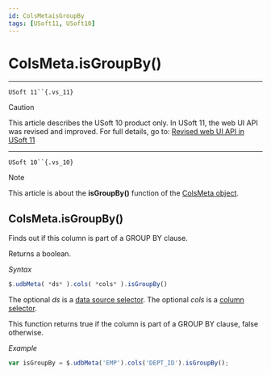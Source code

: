 ```yaml
---
id: ColsMetaisGroupBy
tags: [USoft11, USoft10]
---
```

# ColsMeta.isGroupBy()



----

`USoft 11``{.vs_11}`

> [!CAUTION]
> This article describes the USoft 10 product only.
> In USoft 11, the web UI API was revised and improved. For full details, go to:
> [Revised web UI API in USoft 11](/docs/Web_and_app_UIs/UDB_udb/Revised_web_UI_API_in_USoft_11.md)

----

`USoft 10``{.vs_10}`

> [!NOTE]
> This article is about the **isGroupBy()** function of the [ColsMeta object](/docs/Web_and_app_UIs/UDB_ColsMeta).

## **ColsMeta.isGroupBy()**

Finds out if this column is part of a GROUP BY clause.

Returns a boolean.

*Syntax*

```js
$.udbMeta( *ds* ).cols( *cols* ).isGroupBy()
```

The optional *ds* is a [data source selector](/docs/Web_and_app_UIs/UDB_DataSourceMetaContainer/UDB_DataSourceMetaContainer_object.md). The optional *cols* is a [column selector](/docs/Web_and_app_UIs/UDB_ColsMeta/UDB_ColsMeta_object.md).

This function returns true if the column is part of a GROUP BY clause, false otherwise.

*Example*

```js
var isGroupBy = $.udbMeta('EMP').cols('DEPT_ID').isGroupBy();
```

 